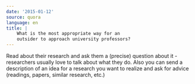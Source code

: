 ```yaml
---
date: '2015-01-12'
source: quora
language: en
title: |
    What is the most appropriate way for an
    outsider to approach university professors?
---
```


Read about their research and ask them a (precise) question about it -
researchers usually love to talk about what they do. Also you can send a
description of an idea for a research you want to realize and ask for
advice (readings, papers, similar research, etc.)
